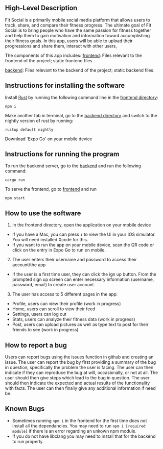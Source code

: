 ## High-Level Description
Fit Social is a primarily mobile social media platform that allows users to track, share, and compare their fitness progress. 
The ultimate goal of Fit Social is to bring people who have the same passion for fitness together and help them to gain 
motivation and information toward accomplishing their fitness goals.
In this app, users will be able to upload their progressions and share them, interact with other users, 

The components of this app includes:
[frontend](./frontend): Files relevant to the frontend of the project; static frontend files.

[backend](./backend): Files relevant to the backend of the project; static backend files.

## Instructions for installing the software
Install [Rust](https://www.rust-lang.org/tools/install) by running the following command line in the [frontend directory](./frontend):

```shell
npm i
```
Make another tab in terminal, go to the [backend directory](./backend) and switch to the nightly version of rust by running:

```shell
rustup default nightly
```
Download 'Expo Go' on your mobile device

## Instructions for running the program
To run the backend server, go to the [backend](./backend) and run the following command:

```shell
cargo run
```

To serve the frontend, go to [frontend](./frontend) and run

```shell
npm start
```

## How to use the software
1. In the frontend directory, open the application on your mobile device
- If you have a Mac, you can press `i` to view the UI in your IOS simulator. You will need installed Xcode for this.
- If you want to run the app on your mobile device, scan the QR code or click on the entry in Expo Go to run on mobile.
2. The user enters their username and password to access their account/the app 
- If the user is a first time user, they can click the ign up button. From the prompted sign up screen can enter 
necessary information (username, password, email) to create user account.
3. The user has access to 5 different pages in the app:
- Profile, users can view their profile (work in progress)
- Home, users can scroll to view their feed
- Settings, users can log out
- Stats, users can analyze their fitness data (work in progress)
- Post, users can upload pictures as well as type text to post for their friends to see (work in progress)

## How to report a bug
Users can report bugs using the issues function in github and creating an issue. The user can report the bug by first
providing a summary of the bug in question, specifically the problem the user is facing. The user can then indicate if 
they can reproduce the bug at will, occasionally, or not at all. The user should then give steps which lead to the bug 
in question. The user should then indicate the expected and actual results of the functionality with facts. The user can
then finally give any additional information if need be. 

## Known Bugs
- Sometimes running `npm i` in the frontend for the first time does not install all the dependancies. You may need to run `npm i [required module]` if there is an error regarding an unkown npm module.
- If you do not have libclang you may need to install that for the backend to run properly.

